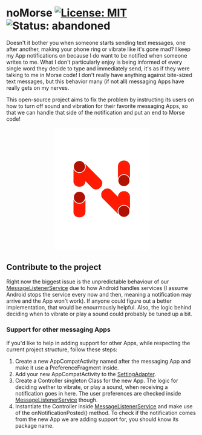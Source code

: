 # noMorse [![License: MIT](https://img.shields.io/badge/License-MIT-yellow.svg)](https://opensource.org/licenses/MIT) ![Status: abandoned](https://img.shields.io/badge/status-abandoned-red.svg)
Doesn't it bother you when someone starts sending text messages, one after another, making your phone ring or vibrate like it's gone mad? I keep my App notifications on because I do want to be notified when someone writes to me. What I don't particularly enjoy is being informed of every single word they decide to type and immediately send, it's as if they were talking to me in Morse code! I don't really have anything against bite-sized text messages, but this behavior many (if not all) messaging Apps have really gets on my nerves.

This open-source project aims to fix the problem by instructing its users on how to turn off sound and vibration for their favorite messaging Apps, so that we can handle that side of the notification and put an end to Morse code!

<p align="center"><img src="/app/src/main/res/raw/logo_without_backbround.png" alt="Logo" width="250"/></p>

## Contribute to the project
Right now the biggest issue is the unpredictable behaviour of our [MessageListenerService](https://github.com/Eddydpyl/noMorse/blob/master/app/src/main/java/dpyl/eddy/nomorse/controller/MessageListenerService.java) due to how Android handles services (I assume Android stops the service every now and then, meaning a notification may arrive and the App won't work). If anyone could figure out a better implementation, that would be enourmously helpful. Also, the logic behind deciding when to vibrate or play a sound could probably be tuned up a bit.

### Support for other messaging Apps
If you'd like to help in adding support for other Apps, while respecting the current project structure, follow these steps:
1. Create a new AppCompatActivity named after the messaging App and make it use a PreferenceFragment inside.
2. Add your new AppCompatActivity to the [SettingAdapter](https://github.com/Eddydpyl/noMorse/blob/master/app/src/main/java/dpyl/eddy/nomorse/view/adapter/SettingAdapter.java).
3. Create a Controller singleton Class for the new App. The logic for deciding wether to vibrate, or play a sound, when receiving a notification goes in here. The user preferences are checked inside [MessageListenerService](https://github.com/Eddydpyl/noMorse/blob/master/app/src/main/java/dpyl/eddy/nomorse/controller/MessageListenerService.java) though.
4. Instantiate the Controller inside [MessageListenerService](https://github.com/Eddydpyl/noMorse/blob/master/app/src/main/java/dpyl/eddy/nomorse/controller/MessageListenerService.java) and make use of the onNotificationPosted() method. To check if the notification comes from the new App we are adding support for, you should know its package name.
